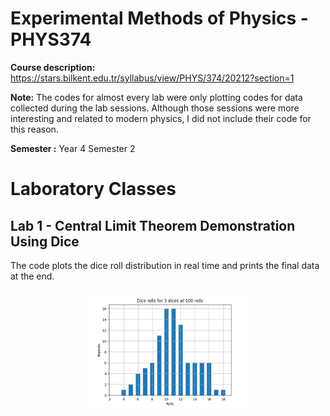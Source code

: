 # Experimental Methods of Physics - PHYS374
**Course description:** https://stars.bilkent.edu.tr/syllabus/view/PHYS/374/20212?section=1

**Note:** The codes for almost every lab were only plotting codes for data collected during the lab sessions. Although those sessions were more interesting and related to modern physics, I did not include their code for this reason.

**Semester :** Year 4 Semester 2

# Laboratory Classes

## Lab 1 - Central Limit Theorem Demonstration Using Dice
The code plots the dice roll distribution in real time and prints the final data at the end. 

<p align="center">
  <img width=50% height=50% src="https://github.com/soly33tworks/ME-PHYS_Undergraduate_Courses/blob/main/PHYS371-Experimental_Methods_of_Physics/assets/LB1.png">
</p>
